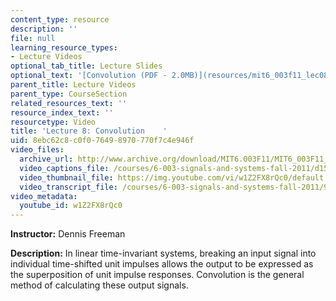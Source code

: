 ```yaml
---
content_type: resource
description: ''
file: null
learning_resource_types:
- Lecture Videos
optional_tab_title: Lecture Slides
optional_text: '[Convolution (PDF - 2.0MB)](resources/mit6_003f11_lec08)'
parent_title: Lecture Videos
parent_type: CourseSection
related_resources_text: ''
resource_index_text: ''
resourcetype: Video
title: 'Lecture 8: Convolution    '
uid: 8ebc62c8-c0f0-7649-8970-770f7c4e946f
video_files:
  archive_url: http://www.archive.org/download/MIT6.003F11/MIT6_003F11_lec08_300k.mp4
  video_captions_file: /courses/6-003-signals-and-systems-fall-2011/d15acd3c1f48534f81d5622db34db115_w1Z2FX8rQc0.vtt
  video_thumbnail_file: https://img.youtube.com/vi/w1Z2FX8rQc0/default.jpg
  video_transcript_file: /courses/6-003-signals-and-systems-fall-2011/9da2f48cf2e15b9dab6dc259444c369b_w1Z2FX8rQc0.pdf
video_metadata:
  youtube_id: w1Z2FX8rQc0
---
```


**Instructor:** Dennis Freeman

**Description:** In linear time-invariant systems, breaking an input signal into individual time-shifted unit impulses allows the output to be expressed as the superposition of unit impulse responses. Convolution is the general method of calculating these output signals.